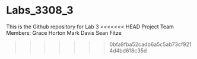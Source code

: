 # Labs_3308_3
This is the Github repository for Lab 3
<<<<<<< HEAD
Project Team Members:
Grace Horton
Mark Davis
Sean Fitze
>>>>>>> 0bfa8fba52cadb6a5c5ab73cf9214d4bd618c35d
